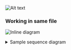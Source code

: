 ![Alt text](https://g.gravizo.com/source/svg?https://raw.githubusercontent.com/Azure/azure-iot-sdk-python-preview/diagrams/azure-iot-hub-devicesdk/doc/component1.plantuml)


### Working in same file

![Inline diagram](https://g.gravizo.com/source/inline_diag2?https://raw.githubusercontent.com/Azure/azure-iot-sdk-python-preview/diagrams/azure-iot-hub-devicesdk/doc/component.md)
<details> 
<summary>Sample sequence diagram</summary>
inline_diag2
@startuml;
actor User;
participant "First Class" as A;
participant "Second Class" as B;
participant "Last Class" as C;
User -> A: DoWork;
activate A;
A -> B: Create Request;
activate B;
B -> C: DoWork;
activate C;
C -> B: WorkDone;
destroy C;
B -> A: Request Created;
deactivate B;
A -> User: Done;
deactivate A;
@enduml
inline_diag2
</details>

